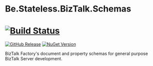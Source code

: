 ﻿# Be.Stateless.BizTalk.Schemas

# [![Build Status](https://dev.azure.com/icraftsoftware/be.stateless/_apis/build/status/Be.Stateless.BizTalk.Schemas%20Manual%20Release?branchName=master)](https://dev.azure.com/icraftsoftware/be.stateless/_build/latest?definitionId=666&branchName=master)
[![GitHub Release](https://img.shields.io/github/v/release/icraftsoftware/Be.Stateless.BizTalk.Schemas)](https://github.com/icraftsoftware/Be.Stateless.BizTalk.Schemas/releases/latest)
[![NuGet Version](https://img.shields.io/nuget/v/Be.Stateless.BizTalk.Schemas.svg?style=flat)](https://www.nuget.org/packages/Be.Stateless.BizTalk.Schemas/)

BizTalk Factory's document and property schemas for general purpose BizTalk Server development.
